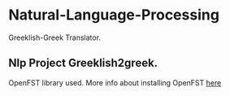 # Natural-Language-Processing
Greeklish-Greek Translator. 
## Nlp Project Greeklish2greek. 

OpenFST library used. More info about installing OpenFST [here](http://www.openfst.org/twiki/bin/view/FST/WebHome)
